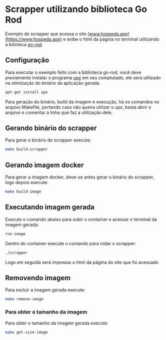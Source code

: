 # Scrapper utilizando biblioteca Go Rod
Exemplo de scrapper que acessa o site [www.hospeda.app](https://www.hospeda.app) e exibe o html da página no terminal utilizando a bilioteca [go-rod]( https://github.com/go-rod/rod).


## Configuração
Para executar o exemplo feito com a biblioteca go-rod, você deve previamente instalar o programa [upx](https://upx.github.io) em seu comptutado, ele será utilizado na otimização 
do binário da aplicação gerada.

```sh
apt-get install upx
```

Para geração do binário, build da imagem e execução, há os comandos no arquivo Makefile, portando caso não queira utilizar o upx, basta abrir o arquivo e comentar a linha que faz a utilização dele.

## Gerando binário do scrapper
Para gerar o binário do scrapper execute:
```sh
make build-scrapper
```

## Gerando imagem docker
Para gerar a imagem docker, deve-se antes gerar o binário do scrapper, logo depois execute:
```sh
make build-image
```

## Executando imagem gerada
Execute o comando abaixo para subir o container e acessar o terminal da imagem gerada:
```sh
run-image
```

Dentro do container execute o comando para rodar o scrapper:
```sh
./scrapper
```

Logo em seguida será impresso o html da página do site que foi acessado

## Removendo imagem
Para excluir a imagem gerada execute:
```sh
make remove-image
```

### Para obter o tamanho da imagem
Para obter o tamanho da imagem gerada execute:
```sh
make get-size-image
```

